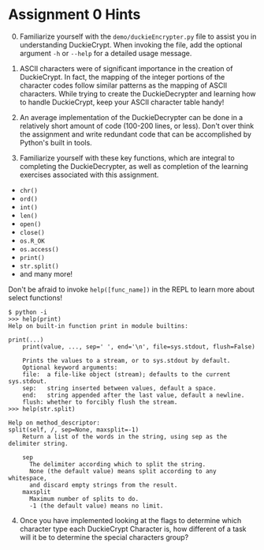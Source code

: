 # Assignment 0 Hints

0. Familiarize yourself with the `demo/duckieEncrypter.py` file to assist you in understanding DuckieCrypt. When invoking the file, add the optional argument `-h` or `--help` for a detailed usage message.

1. ASCII characters were of significant importance in the creation of DuckieCrypt. In fact, the mapping of the integer portions of the character codes follow similar patterns as the mapping of ASCII characters. While trying to create the DuckieDecrypter and learning how to handle DuckieCrypt, keep your ASCII character table handy!

2. An average implementation of the DuckieDecrypter can be done in a relatively short amount of code (100-200 lines, or less). Don't over think the assignment and write redundant code that can be accomplished by Python's built in tools.

3. Familiarize yourself with these key functions, which are integral to completing the DuckieDecrypter, as well as completion of the learning exercises associated with this assignment.

* `chr()`
* `ord()`
* `int()`
* `len()`
* `open()`
* `close()`
* `os.R_OK`
* `os.access()`
* `print()`
* `str.split()`
* and many more!

Don't be afraid to invoke `help([func_name])` in the REPL to learn more about select functions!

```
$ python -i
>>> help(print)
Help on built-in function print in module builtins:

print(...)
    print(value, ..., sep=' ', end='\n', file=sys.stdout, flush=False)

    Prints the values to a stream, or to sys.stdout by default.
    Optional keyword arguments:
    file:  a file-like object (stream); defaults to the current sys.stdout.
    sep:   string inserted between values, default a space.
    end:   string appended after the last value, default a newline.
    flush: whether to forcibly flush the stream.
>>> help(str.split)

Help on method_descriptor:
split(self, /, sep=None, maxsplit=-1)
    Return a list of the words in the string, using sep as the delimiter string.

    sep
      The delimiter according which to split the string.
      None (the default value) means split according to any whitespace,
      and discard empty strings from the result.
    maxsplit
      Maximum number of splits to do.
      -1 (the default value) means no limit.
```

4. Once you have implemented looking at the flags to determine which character type each DuckieCrypt Character is, how different of a task will it be to determine the special characters group?
